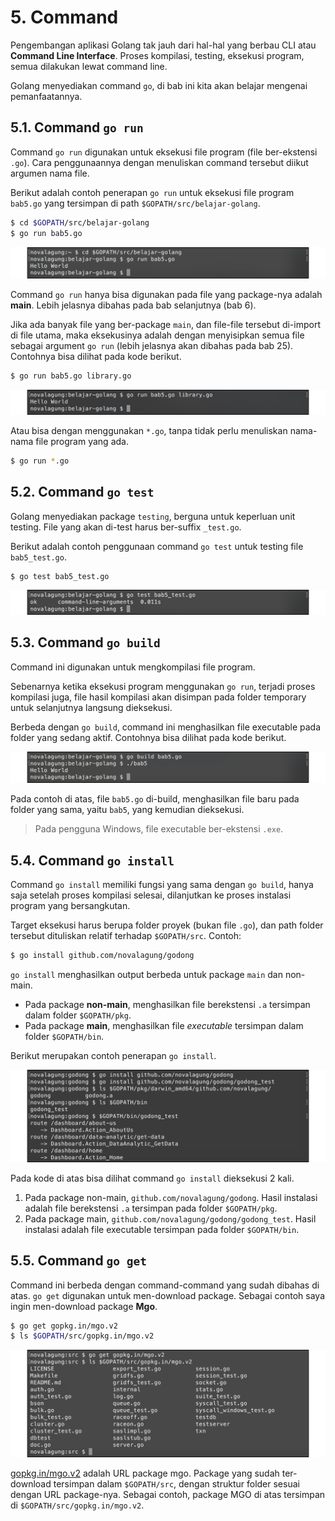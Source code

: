 # 5. Command

Pengembangan aplikasi Golang tak jauh dari hal-hal yang berbau CLI atau **Command Line Interface**. Proses kompilasi, testing, eksekusi program, semua dilakukan lewat command line.

Golang menyediakan command `go`, di bab ini kita akan belajar mengenai pemanfaatannya.

## 5.1. Command `go run`

Command `go run` digunakan untuk eksekusi file program (file ber-ekstensi `.go`). Cara penggunaannya dengan menuliskan command tersebut diikut argumen nama file.

Berikut adalah contoh penerapan `go run` untuk eksekusi file program `bab5.go` yang tersimpan di path `$GOPATH/src/belajar-golang`.

```bash
$ cd $GOPATH/src/belajar-golang
$ go run bab5.go
```

![Eksekusi file program menggunakan `go run`](images/5_1_go_run.png)

Command `go run` hanya bisa digunakan pada file yang package-nya adalah **main**. Lebih jelasnya dibahas pada bab selanjutnya (bab 6).

Jika ada banyak file yang ber-package `main`, dan file-file tersebut di-import di file utama, maka eksekusinya adalah dengan menyisipkan semua file sebagai argument `go run` (lebih jelasnya akan dibahas pada bab 25). Contohnya bisa dilihat pada kode berikut.

```bash
$ go run bab5.go library.go
```

![Eksekusi banyak file main](images/5_2_go_run_multi.png)

Atau bisa dengan menggunakan `*.go`, tanpa tidak perlu menuliskan nama-nama file program yang ada.

```bash
$ go run *.go
```

## 5.2. Command `go test`

Golang menyediakan package `testing`, berguna untuk keperluan unit testing. File yang akan di-test harus ber-suffix `_test.go`.

Berikut adalah contoh penggunaan command `go test` untuk testing file `bab5_test.go`.

```bash
$ go test bab5_test.go
```

![Unit testing menggunakan `go test`](images/5_3_go_test.png)

## 5.3. Command `go build`

Command ini digunakan untuk mengkompilasi file program.

Sebenarnya ketika eksekusi program menggunakan `go run`, terjadi proses kompilasi juga, file hasil kompilasi akan disimpan pada folder temporary untuk selanjutnya langsung dieksekusi.

Berbeda dengan `go build`, command ini menghasilkan file executable pada folder yang sedang aktif. Contohnya bisa dilihat pada kode berikut.

![Kompilasi file program menghasilkan file executable](images/5_4_go_build.png)

Pada contoh di atas, file `bab5.go` di-build, menghasilkan file baru pada folder yang sama, yaitu `bab5`, yang kemudian dieksekusi.

> Pada pengguna Windows, file executable ber-ekstensi `.exe`.

## 5.4. Command `go install`

Command `go install` memiliki fungsi yang sama dengan `go build`, hanya saja setelah proses kompilasi selesai, dilanjutkan ke proses instalasi program yang bersangkutan.

Target eksekusi harus berupa folder proyek (bukan file `.go`), dan path folder tersebut dituliskan relatif terhadap `$GOPATH/src`. Contoh:

```bash
$ go install github.com/novalagung/godong
```

`go install` menghasilkan output berbeda untuk package `main` dan non-main.

 - Pada package **non-main**, menghasilkan file berekstensi `.a` tersimpan dalam folder `$GOPATH/pkg`.
 - Pada package **main**, menghasilkan file *executable* tersimpan dalam folder `$GOPATH/bin`.

Berikut merupakan contoh penerapan `go install`.

![Contoh penggunaan `go install`](images/5_7_go_install.png)

Pada kode di atas bisa dilihat command `go install` dieksekusi 2 kali.

 1. Pada package non-main, `github.com/novalagung/godong`. Hasil instalasi adalah file berekstensi `.a` tersimpan pada folder `$GOPATH/pkg`.
 2. Pada package main, `github.com/novalagung/godong/godong_test`. Hasil instalasi adalah file executable tersimpan pada folder `$GOPATH/bin`.

## 5.5. Command `go get`

Command ini berbeda dengan command-command yang sudah dibahas di atas. `go get` digunakan untuk men-download package. Sebagai contoh saya ingin men-download package **Mgo**.

```bash
$ go get gopkg.in/mgo.v2
$ ls $GOPATH/src/gopkg.in/mgo.v2
```

![Download package menggunakan `go get`](images/5_6_go_get.png)

[gopkg.in/mgo.v2](gopkg.in/mgo.v2) adalah URL package mgo. Package yang sudah ter-download tersimpan dalam `$GOPATH/src`, dengan struktur folder sesuai dengan URL package-nya. Sebagai contoh, package MGO di atas tersimpan di `$GOPATH/src/gopkg.in/mgo.v2`.
